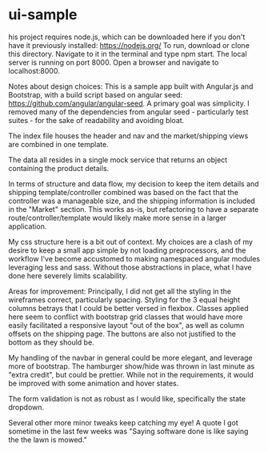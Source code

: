 # ui-sample
his project requires node.js, which can be downloaded here if you don't have it previously installed:
https://nodejs.org/
To run, download or clone this directory.
Navigate to it in the terminal and type npm start.
The local server is running on port 8000. Open a browser and navigate to localhost:8000.


Notes about design choices:
This is a sample app built with Angular.js and Bootstrap, with a build script based on angular seed: https://github.com/angular/angular-seed.
A primary goal was simplicity. I removed many of the dependencies from angular seed - particularly test suites - for the sake of readability and avoiding bloat.

The index file houses the header and nav and the market/shipping views are combined in one template.

The data all resides in a single mock service that returns an object containing the product details.

In terms of structure and data flow, my decision to keep the item details and shipping template/controller combined was based on the fact that the controller was a manageable size, and the shipping information is included in the "Market" section. This works as-is, but refactoring to have a separate route/controller/template would likely make more sense in a larger application.

My css structure here is a bit out of context. My choices are a clash of my desire to keep a small app simple by not loading preprocessors, and the workflow I've become accustomed to making namespaced angular modules leveraging  less and sass. Without those abstractions in place, what I have done here severely limits scalability. 

Areas for improvement:
Principally, I did not get all the styling in the wireframes correct, particularly spacing.
Styling for the 3 equal height columns betrays that I could be better versed in flexbox. Classes applied here seem to conflict with bootstrap grid classes that would have more easily facilitated a responsive layout "out of the box", as well as column offsets on the shipping page. The buttons are also not justified to the bottom as they should be.
	
My handling of the navbar in general could be more elegant, and leverage more of bootstrap. The hamburger show/hide was thrown in last minute as "extra credit", but could be prettier. While not in the requirements, it would be improved with some animation and hover states.

The form validation is not as robust as I would like, specifically the state dropdown.

Several other more minor tweaks keep catching my eye! A quote I got sometime in the last few weeks was "Saying software done is like saying the the lawn is mowed."
